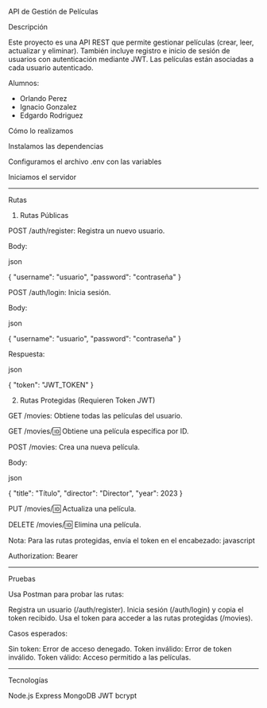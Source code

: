 API de Gestión de Películas

Descripción

Este proyecto es una API REST que permite gestionar películas (crear, leer, actualizar y eliminar). También incluye registro e inicio de sesión de usuarios con autenticación mediante JWT. Las películas están asociadas a cada usuario autenticado.

Alumnos:

- Orlando Perez
- Ignacio Gonzalez
- Edgardo Rodriguez

Cómo lo realizamos

Instalamos las dependencias

Configuramos el archivo .env con las variables

Iniciamos el servidor

-----------------------------------------------------------------------

Rutas

1. Rutas Públicas

POST /auth/register: Registra un nuevo usuario.

Body:

json

{
  "username": "usuario",
  "password": "contraseña"
}

POST /auth/login: Inicia sesión.

Body:

json

{
  "username": "usuario",
  "password": "contraseña"
}

Respuesta:

json

{
  "token": "JWT_TOKEN"
}

2. Rutas Protegidas (Requieren Token JWT)

GET /movies: Obtiene todas las películas del usuario.

GET /movies/:id: Obtiene una película específica por ID.

POST /movies: Crea una nueva película.

Body:

json

{
  "title": "Título",
  "director": "Director",
  "year": 2023
}

PUT /movies/:id: Actualiza una película.

DELETE /movies/:id: Elimina una película.

Nota: Para las rutas protegidas, envía el token en el encabezado:
javascript

Authorization: Bearer <TOKEN>

-----------------------------------------------------------------------------

Pruebas

Usa Postman para probar las rutas:

Registra un usuario (/auth/register).
Inicia sesión (/auth/login) y copia el token recibido.
Usa el token para acceder a las rutas protegidas (/movies).

Casos esperados:

Sin token: Error de acceso denegado.
Token inválido: Error de token inválido.
Token válido: Acceso permitido a las películas.

-----------------------------------------------------------------------------

Tecnologías

Node.js
Express
MongoDB
JWT
bcrypt
